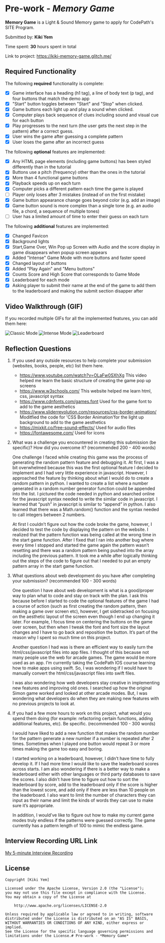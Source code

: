 # Pre-work - _Memory Game_

**Memory Game** is a Light & Sound Memory game to apply for CodePath's SITE Program.

Submitted by: **Kiki Yem**

Time spent: **30** hours spent in total

Link to project: https://kiki-memory-game.glitch.me/

## Required Functionality

The following **required** functionality is complete:

- [x] Game interface has a heading (h1 tag), a line of body text (p tag), and four buttons that match the demo app
- [x] "Start" button toggles between "Start" and "Stop" when clicked.
- [x] Game buttons each light up and play a sound when clicked.
- [x] Computer plays back sequence of clues including sound and visual cue for each button
- [x] Play progresses to the next turn (the user gets the next step in the pattern) after a correct guess.
- [x] User wins the game after guessing a complete pattern
- [x] User loses the game after an incorrect guess

The following **optional** features are implemented:

- [x] Any HTML page elements (including game buttons) has been styled differently than in the tutorial
- [x] Buttons use a pitch (frequency) other than the ones in the tutorial
- [x] More than 4 functional game buttons
- [x] Playback speeds up on each turn
- [x] Computer picks a different pattern each time the game is played
- [ ] Player only loses after 3 mistakes (instead of on the first mistake)
- [x] Game button appearance change goes beyond color (e.g. add an image)
- [x] Game button sound is more complex than a single tone (e.g. an audio file, a chord, a sequence of multiple tones)
- [ ] User has a limited amount of time to enter their guess on each turn

The following **additional** features are implemented:

- [x] Changed Favicon
- [x] Background lights
- [x] Start,Game Over, Win Pop up Screen with Audio and the score display in game disappears when popup screen appears
- [x] Added "Intense" Game Mode with more buttons and faster speed
- [x] Changed layout of buttons
- [x] Added "Play Again" and "Menu buttons"
- [x] Counts Score and High Score that corresponds to Game Mode
- [x] Leaderboard for each mode
- [x] Asking player to submit their name at the end of the game to add them to the leaderboard and making the submit section disapper after

## Video Walkthrough (GIF)

If you recorded multiple GIFs for all the implemented features, you can add them here:

![Classic Mode](https://media.giphy.com/media/StpSO5u4BtVLNVfVBe/giphy.gif)
![Intense Mode](http://g.recordit.co/fyRgYWPqVE.gif)
![Leaderboard](http://g.recordit.co/eK0bdTegXh.gif)




## Reflection Questions

1. If you used any outside resources to help complete your submission (websites, books, people, etc) list them here.
   - https://www.youtube.com/watch?v=OLaFw0SXhXg
     This video helped me learn the basic structure of creating the game pop up screens
   - https://www.w3schools.com/
     This website helped me learn html, css, javascript syntax
   - https://www.cdnfonts.com/games.font
     Used for the game font to add to the game aesthetics
   - https://www.sliderrevolution.com/resources/css-border-animation/
     Moditfied the code for 'CSS Border Animation'for the light up background to add to the game aesthetics
   - https://mixkit.co/free-sound-effects/
     Used for audio files
   - https://fontawesome.com/
     Used for icons
2. What was a challenge you encountered in creating this submission (be specific)? How did you overcome it? (recommended 200 - 400 words)
   
     One challenge I faced while creating this game was the process of generating the random pattern feature and debugging it. At first, I was a bit overwhelmed because this was the first optional feature I decided to implement and I had very little experience in javascript. However, I approached the feature by thinking about what I would do to create a random pattern in python. I wanted to create a list where a number generated in a random number generator function could be appended into the list. I pictured the code needed in python and searched online for the javascript syntax needed to write the similar code in javascript. I learned that “push” in javascript is similar to “append” in python. I also learned that there was a Math.random() function and the syntax needed to call integers between 2 numbers.
   
   At first I couldn’t figure out how the code broke the game, however, I decided to test the code by displaying the pattern on the website. I realized that the pattern function was being called at the wrong time in the start game function. After I fixed that I ran into another bug where every time I stopped and started the game again the pattern wasn’t resetting and there was a random pattern being pushed into the array including the previous pattern. It took me a while after logically thinking out the steps of the code to figure out that I needed to put an empty pattern array in the start game function.

3. What questions about web development do you have after completing your submission? (recommended 100 - 300 words)
  
      One question I have about web development is what is a good/proper way to plan what to code and stay on track with the plan. I ask this because before I started to code the optional features of the game I had a course of action (such as first creating the random pattern, then making a game over screen etc), however, I get sidetracked on focusing on the aesthetic layout of the screen even though I end up changing it later. For example, I focus time on centering the buttons on the game over screen, but then when I tweak the font and font size the layout changes and I have to go back and reposition the button. It’s part of the reason why I spent so much time on this project.
	    
      Another question I had was is there an efficient way to easily turn the html/css/javascript files into app files. I thought of this because not many people use the web for arcade games. The game would be more used as an app. I’m currently taking the CodePath IOS course learning how to make apps using swift. So, I was wondering if I would have to manually convert the html/css/javascript files into swift files.
      
      I was also wondering how web developers stay creative in implementing new features and improving old ones. I searched up how the original Simon game worked and looked at other arcade modes. But, I was wondering what developers do when they are making new features with no previous projects to look at.

4. If you had a few more hours to work on this project, what would you spend them doing (for example: refactoring certain functions, adding additional features, etc). Be specific. (recommended 100 - 300 words)
   
      I would have liked to add a new function that makes the random number for the pattern generate a new number if a number is repeated after 2 times. Sometimes when I played one button would repeat 3 or more times making the game too easy and boring.
       
      I started working on a leaderboard, however, I didn’t have time to fully develop it. If I had more time I would like to save the leaderboard scores across starts. I am also wondering if there is a better way to make a leaderboard either with other languages or third party databases to save the scores. I also didn’t have time to figure out how to sort the leaderboard by score, add to the leaderboard only if the score is higher than the lowest score, and add only if there are less than 10 people on the leaderboard. I also want to limit the number of characters they can input as their name and limit the kinds of words they can use to make sure it’s appropriate.
       
      In addition, I would’ve like to figure out how to make my current game modes truly endless if the patterns were guessed correctly. The game currently has a pattern length of 100 to mimic the endless game.

## Interview Recording URL Link

[My 5-minute Interview Recording](https://cdn.glitch.me/9b5dd601-1878-4a6b-9bfe-0bf5fbbb62da/video4884812632.mp4?v=1648778846807)

## License

    Copyright [Kiki Yem]

    Licensed under the Apache License, Version 2.0 (the "License");
    you may not use this file except in compliance with the License.
    You may obtain a copy of the License at

        http://www.apache.org/licenses/LICENSE-2.0

    Unless required by applicable law or agreed to in writing, software
    distributed under the License is distributed on an "AS IS" BASIS,
    WITHOUT WARRANTIES OR CONDITIONS OF ANY KIND, either express or implied.
    See the License for the specific language governing permissions and
    limitations under the License.# Pre-work - *Memory Game*
